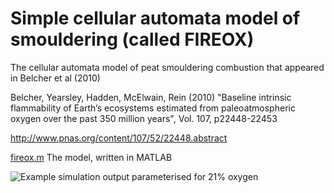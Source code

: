 # Simple cellular automata model of smouldering (called FIREOX)

The cellular automata model of peat smouldering combustion that appeared in Belcher et al (2010)

Belcher, Yearsley, Hadden, McElwain, Rein (2010) "Baseline intrinsic flammability of Earth’s ecosystems estimated from paleoatmospheric oxygen over the past 350 million years", Vol. 107, p22448-22453

http://www.pnas.org/content/107/52/22448.abstract

[fireox.m](https://github.com/DrJonYearsley/Smouldering/edit/master/Belcher_etal_2010_PNAS/fireox.m) The model, written in MATLAB

![Example simulation output parameterised for 21% oxygen](https://github.com/DrJonYearsley/Smouldering/edit/master/Belcher_etal_2010_PNAS/fireox_beta0.022_mu0.04_21O2.gif)
